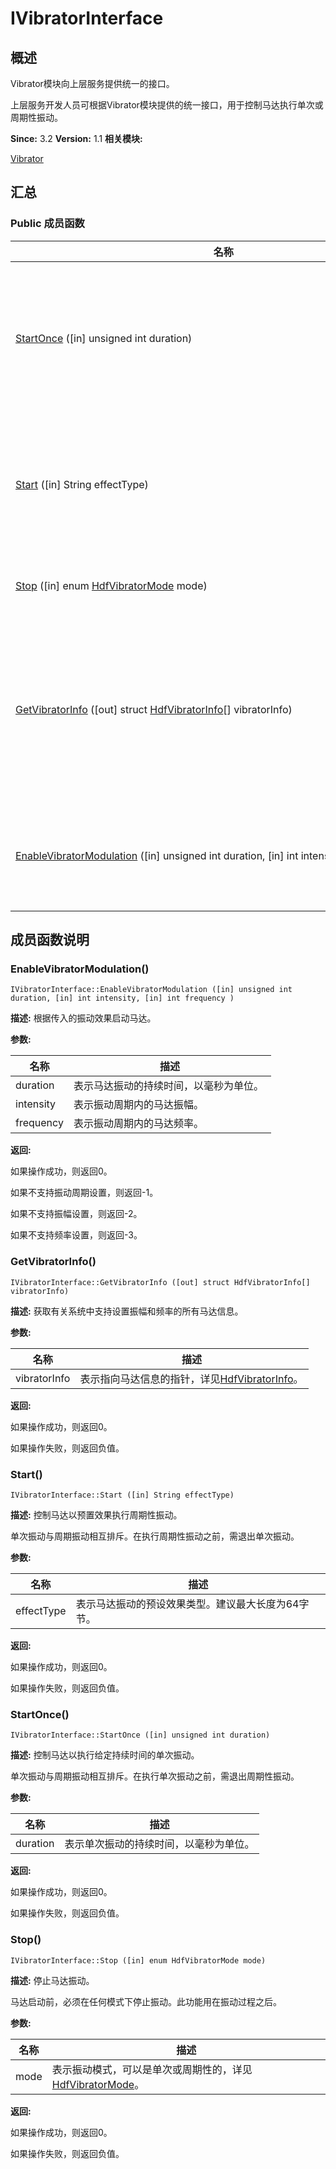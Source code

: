 # IVibratorInterface


## 概述

Vibrator模块向上层服务提供统一的接口。

上层服务开发人员可根据Vibrator模块提供的统一接口，用于控制马达执行单次或周期性振动。

**Since:**
3.2
**Version:**
1.1
**相关模块:**

[Vibrator](_vibrator.md)


## 汇总


### Public 成员函数

  | 名称 | 描述 | 
| -------- | -------- |
| [StartOnce](#startonce)&nbsp;([in]&nbsp;unsigned&nbsp;int&nbsp;duration) | 控制马达以执行给定持续时间的单次振动。&nbsp; | 
| [Start](#start)&nbsp;([in]&nbsp;String&nbsp;effectType) | 控制马达以预置效果执行周期性振动。&nbsp; | 
| [Stop](#stop)&nbsp;([in]&nbsp;enum&nbsp;[HdfVibratorMode](_vibrator.md#hdfvibratormode)&nbsp;mode) | 停止马达振动。&nbsp; | 
| [GetVibratorInfo](#getvibratorinfo)&nbsp;([out]&nbsp;struct&nbsp;[HdfVibratorInfo](_hdf_vibrator_info.md)[]&nbsp;vibratorInfo) | 获取有关系统中支持设置振幅和频率的所有马达信息。&nbsp; | 
| [EnableVibratorModulation](#enablevibratormodulation)&nbsp;([in]&nbsp;unsigned&nbsp;int&nbsp;duration,&nbsp;[in]&nbsp;int&nbsp;intensity,&nbsp;[in]&nbsp;int&nbsp;frequency) | 根据传入的振动效果启动马达。&nbsp; | 


## 成员函数说明


### EnableVibratorModulation()

  
```
IVibratorInterface::EnableVibratorModulation ([in] unsigned int duration, [in] int intensity, [in] int frequency )
```
**描述:**
根据传入的振动效果启动马达。

**参数:**

  | 名称 | 描述 | 
| -------- | -------- |
| duration | 表示马达振动的持续时间，以毫秒为单位。&nbsp; | 
| intensity | 表示振动周期内的马达振幅。&nbsp; | 
| frequency | 表示振动周期内的马达频率。 | 

**返回:**

如果操作成功，则返回0。

如果不支持振动周期设置，则返回-1。

如果不支持振幅设置，则返回-2。

如果不支持频率设置，则返回-3。


### GetVibratorInfo()

  
```
IVibratorInterface::GetVibratorInfo ([out] struct HdfVibratorInfo[] vibratorInfo)
```
**描述:**
获取有关系统中支持设置振幅和频率的所有马达信息。

**参数:**

  | 名称 | 描述 | 
| -------- | -------- |
| vibratorInfo | 表示指向马达信息的指针，详见[HdfVibratorInfo](_hdf_vibrator_info.md)。 | 

**返回:**

如果操作成功，则返回0。

如果操作失败，则返回负值。


### Start()

  
```
IVibratorInterface::Start ([in] String effectType)
```
**描述:**
控制马达以预置效果执行周期性振动。

单次振动与周期振动相互排斥。在执行周期性振动之前，需退出单次振动。

**参数:**

  | 名称 | 描述 | 
| -------- | -------- |
| effectType | 表示马达振动的预设效果类型。建议最大长度为64字节。 | 

**返回:**

如果操作成功，则返回0。

如果操作失败，则返回负值。


### StartOnce()

  
```
IVibratorInterface::StartOnce ([in] unsigned int duration)
```
**描述:**
控制马达以执行给定持续时间的单次振动。

单次振动与周期振动相互排斥。在执行单次振动之前，需退出周期性振动。

**参数:**

  | 名称 | 描述 | 
| -------- | -------- |
| duration | 表示单次振动的持续时间，以毫秒为单位。 | 

**返回:**

如果操作成功，则返回0。

如果操作失败，则返回负值。


### Stop()

  
```
IVibratorInterface::Stop ([in] enum HdfVibratorMode mode)
```
**描述:**
停止马达振动。

马达启动前，必须在任何模式下停止振动。此功能用在振动过程之后。

**参数:**

  | 名称 | 描述 | 
| -------- | -------- |
| mode | 表示振动模式，可以是单次或周期性的，详见[HdfVibratorMode](_vibrator.md#hdfvibratormode)。 | 

**返回:**

如果操作成功，则返回0。

如果操作失败，则返回负值。
